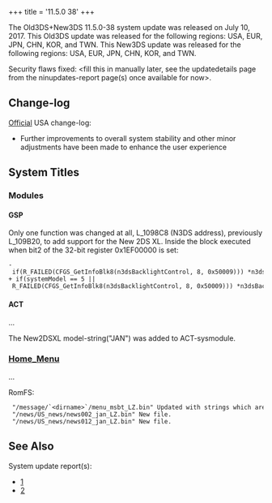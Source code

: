 +++
title = '11.5.0 38'
+++

The Old3DS+New3DS 11.5.0-38 system update was released on July 10, 2017.
This Old3DS update was released for the following regions: USA, EUR,
JPN, CHN, KOR, and TWN. This New3DS update was released for the
following regions: USA, EUR, JPN, CHN, KOR, and TWN.

Security flaws fixed: \<fill this in manually later, see the
updatedetails page from the ninupdates-report page(s) once available for
now\>.

## Change-log

[Official](http://en-americas-support.nintendo.com/app/answers/detail/a_id/667/p/430/c/267)
USA change-log:

- Further improvements to overall system stability and other minor
  adjustments have been made to enhance the user experience

## System Titles

### Modules

#### GSP

Only one function was changed at all, L_1098C8 (N3DS address),
previously L_109B20, to add support for the New 2DS XL. Inside the block
executed when bit2 of the 32-bit register 0x1EF00000 is set:

```
- if(R_FAILED(CFGS_GetInfoBlk8(n3dsBacklightControl, 8, 0x50009))) *n3dsBacklightControl = 0ULL;
+ if(systemModel == 5 || R_FAILED(CFGS_GetInfoBlk8(n3dsBacklightControl, 8, 0x50009))) *n3dsBacklightControl = 0ULL;
```

#### ACT

...

The New2DSXL model-string("JAN") was added to ACT-sysmodule.

### [Home_Menu](Home_Menu "wikilink")

...

RomFS:

```
 "/message/`<dirname>`/menu_msbt_LZ.bin" Updated with strings which are used on New2DSXL.
 "/news/US_news/news002_jan_LZ.bin" New file.
 "/news/US_news/news012_jan_LZ.bin" New file.
```

## See Also

System update report(s):

- [1](https://yls8.mtheall.com/ninupdates/reports.php?date=07-10-17_08-00-24&sys=ctr)
- [2](https://yls8.mtheall.com/ninupdates/reports.php?date=07-10-17_08-00-30&sys=ktr)